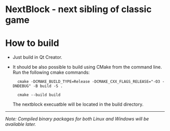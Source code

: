 # NextBlock - next sibling of classic game


# How to build 



- Just build in Qt Creator. 
- It should be also possible to build using CMake from the command line. Run the following cmake commands:

        cmake -DCMAKE_BUILD_TYPE=Release -DCMAKE_CXX_FLAGS_RELEASE="-O3 -DNDEBUG" -B build -S .
  
        cmake --build build

  The nextblock execuatble will be located in the build directory.

----------------------------------------------------------------
  *Note: Compiled binary packages for both Linux and Windows will be available later.*
